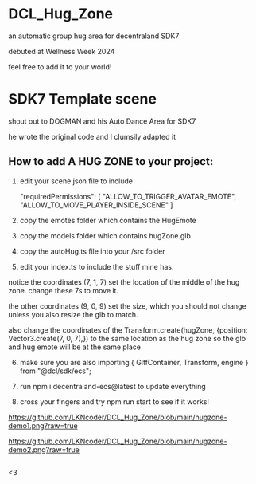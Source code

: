 # DCL_Hug_Zone
an automatic group hug area for decentraland SDK7 

debuted at Wellness Week 2024

feel free to add it to your world!


# SDK7 Template scene

shout out to DOGMAN and his Auto Dance Area for SDK7

he wrote the original code and I clumsily adapted it


## How to add A HUG ZONE to your project:

1. edit your scene.json file to include 

	"requiredPermissions": [
		"ALLOW_TO_TRIGGER_AVATAR_EMOTE",
		"ALLOW_TO_MOVE_PLAYER_INSIDE_SCENE" ]

2. copy the emotes folder which contains the HugEmote

3. copy the models folder which contains hugZone.glb

4. copy the autoHug.ts file into your /src folder

5. edit your index.ts to include the stuff mine has.

notice the coordinates (7, 1, 7) set the location of the middle of the hug zone.  change these 7s to move it.

the other coordinates (9, 0, 9) set the size, which you should not change unless you also resize the glb to match. 

also change the coordinates of the Transform.create(hugZone, {position: Vector3.create(7, 0, 7),}) to the same location as the hug zone
so the glb and hug emote will be at the same place 

6. make sure you are also importing { GltfContainer, Transform, engine } from "@dcl/sdk/ecs"; 

7. run npm i decentraland-ecs@latest to update everything 

8. cross your fingers and try npm run start to see if it works!

https://github.com/LKNcoder/DCL_Hug_Zone/blob/main/hugzone-demo1.png?raw=true

https://github.com/LKNcoder/DCL_Hug_Zone/blob/main/hugzone-demo2.png?raw=true





## 

<3

